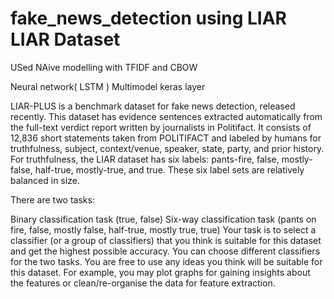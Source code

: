 # fake_news_detection using LIAR LIAR Dataset
USed NAive modelling with TFIDF and CBOW

Neural network( LSTM )
Multimodel keras layer

LIAR-PLUS is a benchmark dataset for fake news detection, released recently. This dataset has evidence sentences extracted automatically from the full-text verdict report written by journalists in Politifact. It consists of 12,836 short statements taken from POLITIFACT and labeled by humans for truthfulness, subject, context/venue, speaker, state, party, and prior history. For truthfulness, the LIAR dataset has six labels: pants-fire, false, mostly-false, half-true, mostly-true, and true. These six label sets are relatively balanced in size.

There are two tasks:

Binary classification task (true, false)
Six-way classification task (pants on fire, false, mostly false, half-true, mostly true, true) Your task is to select a classifier (or a group of classifiers) that you think is suitable for this dataset and get the highest possible accuracy. You can choose different classifiers for the two tasks. You are free to use any ideas you think will be suitable for this dataset. For example, you may plot graphs for gaining insights about the features or clean/re-organise the data for feature extraction.

